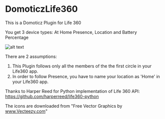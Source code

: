 # DomoticzLife360
This is a Domoticz Plugin for Life 360

You get 3 device types: At Home Presence, Location and Battery Percentage

![alt text](https://www.dropbox.com/s/8jqwuq0big73da3/Life360Devices.jpg?raw=1)

There are 2 assumptions:
1. This Plugin follows only all the members of the the first circle in your Life360 app.
2. In order to follow Presence, you have to name your location as 'Home' in your Life360 app.

Thanks to Harper Reed for Python implementation of Life 360 API: https://github.com/harperreed/life360-python

The icons are downloaded from "Free Vector Graphics by www.Vecteezy.com"
